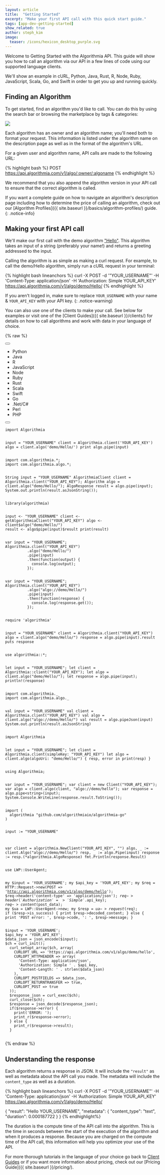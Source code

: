 ```yaml
---
layout: article
title:  "Getting Started"
excerpt: "Make your first API call with this quick start guide."
tags: [app-dev-getting-started]
show_related: true
author: steph_kim
image:
  teaser: /icons/hexicon_desktop_purple.svg
---
```


Welcome to Getting Started with the Algorithmia API. This guide will show you how to call an algorithm via our API in a few lines of code using our supported language clients.

We'll show an example in cURL, Python, Java, Rust, R, Node, Ruby, JavaScript, Scala, Go, and Swift in order to get you up and running quickly.

## Finding an Algorithm

To get started, find an algorithm you'd like to call. You can do this by using the search bar or browsing the marketplace by tags & categories:

<img src="{{ site.baseurl }}/images/face_detection.jpg" class="screenshot img-sm">

Each algorithm has an owner and an algorithm name; you'll need both to format your request. This information is listed under the algorithm name on the description page as well as in the format of the algorithm's URL.

For a given user and algorithm name, API calls are made to the following URL:

{% highlight bash %}
POST https://api.algorithmia.com/v1/algo/:owner/:algoname
{% endhighlight %}

We recommend that you also append the algorithm version in your API call to ensure that the correct algorithm is called.

If you want a complete guide on how to navigate an algorithm's description page including how to determine the price of calling an algorithm, check out our [Algorithm Profiles]({{ site.baseurl }}/basics/algorithm-profiles/) guide.
{: .notice-info}

## Making your first API call

We'll make our first call with the demo algorithm ["Hello"](https://algorithmia.com/algorithms/demo/Hello). This algorithm takes an input of a string (preferably your name!) and returns a greeting addressed to the input.

Calling the algorithm is as simple as making a curl request. For example, to call the demo/Hello algorithm, simply run a cURL request in your terminal:

{% highlight bash lineanchors %}
curl -X POST -d '"YOUR_USERNAME"' -H 'Content-Type: application/json' -H 'Authorization: Simple YOUR_API_KEY' https://api.algorithmia.com/v1/algo/demo/Hello/
{% endhighlight %}

If you aren't logged in, make sure to replace <code>YOUR&lowbar;USERNAME</code> with your name & <code>YOUR&lowbar;API&lowbar;KEY</code> with your API key.
{: .notice-warning}

You can also use one of the clients to make your call. See below for examples or visit one of the [Client Guides]({{ site.baseurl }}/clients/) for details on how to call algorithms and work with data in your language of choice.

{% raw %}
<br/>
<div class="gs-code-container">
  <div ng-init="lang='Python'" class="code-toolbar ph-16 pv-8">
    <div class="btn-group dropdown">
      <button type="button" class="btn btn-default dropdown-toggle gs-dropdown pa-0" data-toggle="dropdown">
        <div class="lang-logo white-logo mr-4" ng-class="{
          'python': lang === 'Python',
          'java': lang === 'Java',
          'rlang': lang === 'R',
          'javascript': lang === 'JavaScript',
          'node': lang === 'Node',
          'ruby': lang === 'Ruby',
          'rust': lang === 'Rust',
          'scala': lang === 'Scala',
          'swift': lang === 'Swift',
          'go': lang === 'Go',
          'c-sharp': lang === '.Net/C#',
          'perl': lang === 'Perl',
          'php': lang === 'PHP',
        }"></div>
        <span ng-bind="lang" class="mr-4"></span>
        <span class="caret"></span>
      </button>
      <ul class="dropdown-menu gs-languages pt-0" role="menu">
        <li class="mb-0">
          <a class="caption" ng-click="lang='Python'">
            <div class="lang-logo color-logo mr-4 python"></div>
            <span>Python</span>
          </a>
        </li>
        <li class="mb-0">
          <a class="caption" ng-click="lang='Java'">
            <div class="lang-logo color-logo mr-4 java"></div>
            <span>Java</span>
          </a>
        </li>
        <li class="mb-0">
          <a class="caption" ng-click="lang='R'">
            <div class="lang-logo color-logo mr-4 rlang"></div>
            <span>R</span>
          </a>
        </li>
        <li class="mb-0">
          <a class="caption" ng-click="lang='JavaScript'">
            <div class="lang-logo color-logo mr-4 javascript"></div>
            <span>JavaScript</span>
          </a>
        </li>
        <li class="mb-0">
          <a class="caption" ng-click="lang='Node'">
            <div class="lang-logo color-logo mr-4 node"></div>
            <span>Node</span>
          </a>
        </li>
        <li class="mb-0">
          <a class="caption" ng-click="lang='Ruby'">
            <div class="lang-logo color-logo mr-4 ruby"></div>
            <span>Ruby</span>
          </a>
        </li>
        <li class="mb-0">
          <a class="caption" ng-click="lang='Rust'">
            <div class="lang-logo color-logo mr-4 rust"></div>
            <span>Rust</span>
          </a>
        </li>
        <li class="mb-0">
          <a class="caption" ng-click="lang='Scala'">
            <div class="lang-logo color-logo mr-4 scala"></div>
            <span>Scala</span>
          </a>
        </li>
        <li class="mb-0">
          <a class="caption" ng-click="lang='Swift'">
            <div class="lang-logo color-logo mr-4 swift"></div>
            <span>Swift</span>
          </a>
        </li>
        <li class="mb-0">
          <a class="caption" ng-click="lang='Go'">
            <div class="lang-logo color-logo mr-4 go"></div>
            <span>Go</span>
          </a>
        </li>
        <li class="mb-0">
          <a class="caption" ng-click="lang='.Net/C#'">
            <div class="lang-logo color-logo mr-4 c-sharp"></div>
            <span>.Net/C#</span>
          </a>
        </li>
        <li class="mb-0">
          <a class="caption" ng-click="lang='Perl'">
            <div class="lang-logo color-logo mr-4 perl"></div>
            <span>Perl</span>
          </a>
        </li>
        <li class="mb-0">
          <a class="caption" ng-click="lang='PHP'">
            <div class="lang-logo color-logo mr-4 php"></div>
            <span>PHP</span>
          </a>
        </li>
      </ul>
    </div>
    <button type="button" class="btn btn-flat text-light-primary copy-btn"><i class="fa fa-copy"></i></button>
  </div>

  <!-- PYTHON -->
  <div class="tab-pane code__pane gs-pane" id="python" ng-show="lang==='Python'" ng-cloak>
  <pre class="getting-started-code"><code hlcode="python" class="demo-code-sample">import Algorithmia

input = "YOUR_USERNAME"
client = Algorithmia.client('YOUR_API_KEY')
algo = client.algo('demo/Hello/')
print algo.pipe(input)
  </code></pre>
  </div>

  <!-- JAVA -->
  <div class="tab-pane code__pane gs-pane" id="java" ng-show="lang==='Java'" ng-cloak>
  <pre class="getting-started-code"><code hlcode="java" class="demo-code-sample">import com.algorithmia.*;
import com.algorithmia.algo.*;

String input = "YOUR_USERNAME"
AlgorithmiaClient client = Algorithmia.client("YOUR_API_KEY");
Algorithm algo = client.algo("demo/Hello/");
AlgoResponse result = algo.pipe(input);
System.out.println(result.asJsonString());
  </code></pre>
  </div>

  <!-- R LANG -->
  <div class="tab-pane code__pane gs-pane" id="rlang" ng-show="lang==='R'" ng-cloak>
  <pre class="getting-started-code"><code hlcode="R" class="demo-code-sample">library(algorithmia)

input <- "YOUR_USERNAME"
client <- getAlgorithmiaClient("YOUR_API_KEY")
algo <- client$algo("demo/Hello/")
result <- algo$pipe(input)$result
print(result)
  </code></pre>
  </div>

  <!-- JAVASCRIPT -->
  <div class="tab-pane code__pane gs-pane" id="javascript" ng-show="lang==='JavaScript'" ng-cloak>
  <pre class="getting-started-code"><code hlcode="js" class="demo-code-sample">var input = "YOUR_USERNAME";
Algorithmia.client("YOUR_API_KEY")
          .algo("demo/Hello/")
          .pipe(input)
          .then(function(output) {
            console.log(output);
          });
  </code></pre>
  </div>

  <!-- NODE -->
  <div class="tab-pane code__pane gs-pane" id="node" ng-show="lang==='Node'" ng-cloak>
  <pre class="getting-started-code"><code hlcode="js" class="demo-code-sample">var input = "YOUR_USERNAME";
Algorithmia.client("YOUR_API_KEY")
          .algo("algo://demo/Hello/")
          .pipe(input)
          .then(function(response) {
            console.log(response.get());
          });
  </code></pre>
  </div>

  <!-- RUBY -->
  <div class="tab-pane code__pane gs-pane" id="ruby" ng-show="lang==='Ruby'" ng-cloak>
  <pre class="getting-started-code"><code hlcode="ruby" class="demo-code-sample">require 'algorithmia'

input = "YOUR_USERNAME"
client = Algorithmia.client("YOUR_API_KEY")
algo = client.algo("demo/Hello/")
response = algo.pipe(input).result
puts response
  </code></pre>
  </div>

  <!-- RUST -->
  <div class="tab-pane code__pane gs-pane" id="rust" ng-show="lang==='Rust'" ng-cloak>
  <pre class="getting-started-code"><code hlcode="rust" class="demo-code-sample">use algorithmia::*;

let input = "YOUR_USERNAME";
let client = Algorithmia::client("YOUR_API_KEY");
let algo = client.algo("demo/Hello/");
let response = algo.pipe(input);
println!(response)
  </code></pre>
  </div>

  <!-- SCALA -->
  <div class="tab-pane code__pane gs-pane" id="scala" ng-show="lang==='Scala'" ng-cloak>
  <pre class="getting-started-code"><code hlcode="scala" class="demo-code-sample">import com.algorithmia._
import com.algorithmia.algo._

val input = "YOUR_USERNAME"
val client = Algorithmia.client("YOUR_API_KEY")
val algo = client.algo("algo://demo/Hello/")
val result = algo.pipeJson(input)
System.out.println(result.asJsonString)
  </code></pre>
  </div>

  <!-- SWIFT -->
  <div class="tab-pane code__pane gs-pane" id="swift" ng-show="lang==='Swift'" ng-cloak>
  <pre class="getting-started-code"><code hlcode="swift" class="demo-code-sample">import Algorithmia

let input = "YOUR_USERNAME";
let client = Algorithmia.client(simpleKey: "YOUR_API_KEY")
let algo = client.algo(algoUri: "demo/Hello/") { resp, error in
  print(resp)
}
  </code></pre>
  </div>

  <!-- CSHARP -->
  <div class="tab-pane code__pane gs-pane" id="csharp" ng-show="lang==='.Net/C#'" ng-cloak>
  <pre class="getting-started-code"><code hlcode="csharp" class="demo-code-sample">using Algorithmia;

var input = "YOUR_USERNAME";
var client = new Client("YOUR_API_KEY");
var algo = client.algo(client, "algo://demo/hello");
var response = algo.pipe&lt;string&gt;(input);
System.Console.WriteLine(response.result.ToString());
  </code></pre>
  </div>

  <!-- GO -->
  <div class="tab-pane code__pane gs-pane" id="go" ng-show="lang==='Go'" ng-cloak>
  <pre class="getting-started-code"><code hlcode="go" class="demo-code-sample">import (
  algorithmia "github.com/algorithmiaio/algorithmia-go"
)

input := "YOUR_USERNAME"

var client = algorithmia.NewClient("YOUR_API_KEY", "")
algo, _ := client.Algo("algo://demo/Hello/")
resp, _ := algo.Pipe(input)
response := resp.(*algorithmia.AlgoResponse)
fmt.Println(response.Result)
  </code></pre>
  </div>

  <!-- PERL -->
  <div class="tab-pane code__pane gs-pane" id="perl" ng-show="lang==='Perl'" ng-cloak>
  <pre class="getting-started-code"><code hlcode="perl" class="demo-code-sample">use LWP::UserAgent;

my $input = 'YOUR_USERNAME';
my $api_key = 'YOUR_API_KEY';
my $req = HTTP::Request->new(POST => 'http://api.algorithmia.com/v1/algo/demo/hello');
$req->header('content-type' => 'application/json');
$req->header('Authorization' => 'Simple '.$api_key);
$req->content($post_data);
my $ua = LWP::UserAgent->new;
my $resp = $ua->request($req);
if ($resp->is_success) {
    print $resp->decoded_content;
} else {
    print 'POST error: ', $resp->code, ': ', $resp->message;
}
  </code></pre>
  </div>

  <!-- PHP -->
  <div class="tab-pane code__pane gs-pane" id="php" ng-show="lang==='PHP'" ng-cloak>
  <pre class="getting-started-code"><code hlcode="php" class="demo-code-sample">$input = 'YOUR_USERNAME';
$api_key = 'YOUR_API_KEY';
$data_json = json_encode($input);
$ch = curl_init();
  curl_setopt_array($ch, array(
    CURLOPT_URL => 'https://api.algorithmia.com/v1/algo/demo/hello',
    CURLOPT_HTTPHEADER => array(
      'Content-Type: application/json',
      'Authorization: Simple ' . $api_key,
      'Content-Length: ' . strlen($data_json)
    ),
    CURLOPT_POSTFIELDS => $data_json,
    CURLOPT_RETURNTRANSFER => true,
    CURLOPT_POST => true
  ));
  $response_json = curl_exec($ch);
  curl_close($ch);
  $response = json_decode($response_json);
  if($response->error) {
    print('ERROR: ');
    print_r($response->error);
  } else {
    print_r($response->result);
  }
  </code></pre>
  </div>
</div>
{% endraw %}

## Understanding the response

Each algorithm returns a response in JSON. It will include the `"result"` as well as metadata about the API call you made. The metadata will include the `content_type` as well as a duration.

{% highlight bash lineanchors %}
curl -X POST -d '"YOUR_USERNAME"' -H 'Content-Type: application/json' -H 'Authorization: Simple YOUR_API_KEY' https://api.algorithmia.com/v1/algo/demo/Hello/


{ "result": "Hello YOUR_USERNAME",
  "metadata": {
     "content_type": "text",
     "duration": 0.000187722
  }
}
{% endhighlight%}

The duration is the compute time of the API call into the algorithm. This is the time in seconds between the start of the execution of the algorithm and when it produces a response. Because you are charged on the compute time of the API call, this information will help you optimize your use of the API.

For more thorough tutorials in the language of your choice go back to <a href="{{ site.baseurl }}/clients">Client Guides</a> or if you want more information about pricing, check out our [Pricing Guide]({{ site.baseurl }}/pricing/).
